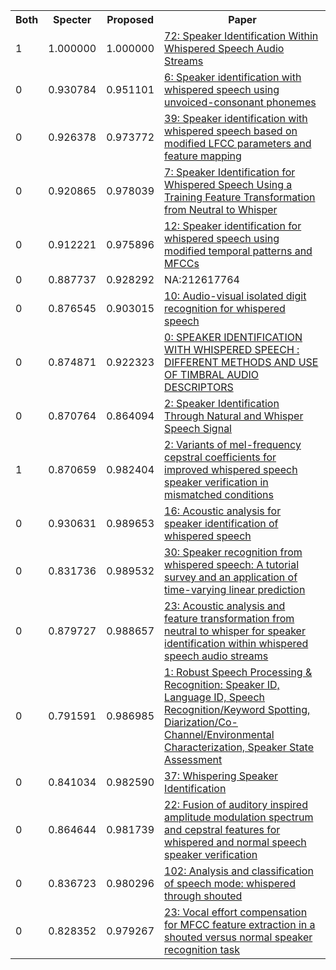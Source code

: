 <html><table><tr>
<th>Both</th>
<th>Specter</th>
<th>Proposed</th>
<th>Paper</th>
</tr>
<tr>
<td>1</td>
<td>1.000000</td>
<td>1.000000</td>
<td><a href="https://www.semanticscholar.org/paper/4ee24d54f358bd3cb9515c3ddbad14bba73861e6">72: Speaker Identification Within Whispered Speech Audio Streams</a></td>
</tr>
<tr>
<td>0</td>
<td>0.930784</td>
<td>0.951101</td>
<td><a href="https://www.semanticscholar.org/paper/7b77a32a4c50384369698afbfaa6a196895112a1">6: Speaker identification with whispered speech using unvoiced-consonant phonemes</a></td>
</tr>
<tr>
<td>0</td>
<td>0.926378</td>
<td>0.973772</td>
<td><a href="https://www.semanticscholar.org/paper/00a241f87bbc0f34d412c2cd76e1556634229136">39: Speaker identification with whispered speech based on modified LFCC parameters and feature mapping</a></td>
</tr>
<tr>
<td>0</td>
<td>0.920865</td>
<td>0.978039</td>
<td><a href="https://www.semanticscholar.org/paper/9d5279c8c6d7e26366071b0ea52aba7a4ff75795">7: Speaker Identification for Whispered Speech Using a Training Feature Transformation from Neutral to Whisper</a></td>
</tr>
<tr>
<td>0</td>
<td>0.912221</td>
<td>0.975896</td>
<td><a href="https://www.semanticscholar.org/paper/20274b30bff10633a3bf8e111115eb6b039936a9">12: Speaker identification for whispered speech using modified temporal patterns and MFCCs</a></td>
</tr>
<tr>
<td>0</td>
<td>0.887737</td>
<td>0.928292</td>
<td>NA:212617764</td>
</tr>
<tr>
<td>0</td>
<td>0.876545</td>
<td>0.903015</td>
<td><a href="https://www.semanticscholar.org/paper/800e8e266a46070ec01deb36ab5701594f1cbb23">10: Audio-visual isolated digit recognition for whispered speech</a></td>
</tr>
<tr>
<td>0</td>
<td>0.874871</td>
<td>0.922323</td>
<td><a href="https://www.semanticscholar.org/paper/449cd366a891f1d7cc9661b55da6a429cbf5ce04">0: SPEAKER IDENTIFICATION WITH WHISPERED SPEECH : DIFFERENT METHODS AND USE OF TIMBRAL AUDIO DESCRIPTORS</a></td>
</tr>
<tr>
<td>0</td>
<td>0.870764</td>
<td>0.864094</td>
<td><a href="https://www.semanticscholar.org/paper/c9b6d70ca8c6b5dd687eb380f1fc8aac1a93276e">2: Speaker Identification Through Natural and Whisper Speech Signal</a></td>
</tr>
<tr>
<td>1</td>
<td>0.870659</td>
<td>0.982404</td>
<td><a href="https://www.semanticscholar.org/paper/26bcf9ade97cfd6ddc2070cb3e73df968d6f2d97">2: Variants of mel-frequency cepstral coefficients for improved whispered speech speaker verification in mismatched conditions</a></td>
</tr>
<tr>
<td>0</td>
<td>0.930631</td>
<td>0.989653</td>
<td><a href="https://www.semanticscholar.org/paper/a0fac79cd13cfb60b69a313ae731c53608999328">16: Acoustic analysis for speaker identification of whispered speech</a></td>
</tr>
<tr>
<td>0</td>
<td>0.831736</td>
<td>0.989532</td>
<td><a href="https://www.semanticscholar.org/paper/90da2f5c857c8c12850af41453fe5e4a2adbaae7">30: Speaker recognition from whispered speech: A tutorial survey and an application of time-varying linear prediction</a></td>
</tr>
<tr>
<td>0</td>
<td>0.879727</td>
<td>0.988657</td>
<td><a href="https://www.semanticscholar.org/paper/ee7a91b252c3cbd3f1e92c1317c743262812d7f2">23: Acoustic analysis and feature transformation from neutral to whisper for speaker identification within whispered speech audio streams</a></td>
</tr>
<tr>
<td>0</td>
<td>0.791591</td>
<td>0.986985</td>
<td><a href="https://www.semanticscholar.org/paper/81cfd92cae98dd3467fd6416226b8f4559234ef0">1: Robust Speech Processing & Recognition: Speaker ID, Language ID, Speech Recognition/Keyword Spotting, Diarization/Co-Channel/Environmental Characterization, Speaker State Assessment</a></td>
</tr>
<tr>
<td>0</td>
<td>0.841034</td>
<td>0.982590</td>
<td><a href="https://www.semanticscholar.org/paper/682e0e8df32c121888e0f09082e1d88a554f67cc">37: Whispering Speaker Identification</a></td>
</tr>
<tr>
<td>0</td>
<td>0.864644</td>
<td>0.981739</td>
<td><a href="https://www.semanticscholar.org/paper/e7a5f15371a820da0a52ae250ce11a4d5fa85295">22: Fusion of auditory inspired amplitude modulation spectrum and cepstral features for whispered and normal speech speaker verification</a></td>
</tr>
<tr>
<td>0</td>
<td>0.836723</td>
<td>0.980296</td>
<td><a href="https://www.semanticscholar.org/paper/0add069767c8746c27693384f4e842f39c95a35a">102: Analysis and classification of speech mode: whispered through shouted</a></td>
</tr>
<tr>
<td>0</td>
<td>0.828352</td>
<td>0.979267</td>
<td><a href="https://www.semanticscholar.org/paper/f93d3461bb7699ec595411c3475632cb30450165">23: Vocal effort compensation for MFCC feature extraction in a shouted versus normal speaker recognition task</a></td>
</tr>
</table></html>
